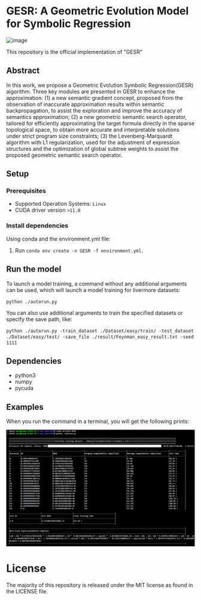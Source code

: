 # GESR: A Geometric Evolution Model for Symbolic Regression  
  
![image](/result/strogatz_bacres1.gif)

This repository is the official implementation of "GESR"

## Abstract

In this work, we propose a Geometric Evolution Symbolic Regression(GESR) algorithm. Three key modules are presented in GESR to enhance the approximation: (1) a new semantic gradient concept, proposed from the observation of inaccurate approximation results within semantic backpropagation, to assist the exploration and improve the accuracy of semantics approximation; (2) a new geometric semantic search operator, tailored for efficiently approximating the target formula directly in the sparse topological space, to obtain more accurate and interpretable solutions under strict program size constraints; (3) the Levenberg-Marquardt algorithm with L1 regularization, used for the adjustment of expression structures and the optimization of global subtree weights to assist the proposed geometric semantic search operator.


## Setup

### Prerequisites

- Supported Operation Systems: ``Linux``
- CUDA driver version ``>11.8``

### Install dependencies

Using conda and the environment.yml file:

1. Run `conda env create -n GESR -f environment.yml`.

## Run the model

To launch a model training, a command without any additional arguments can be used, which will launch a model training for livermore datasets:
```
python ./autorun.py
```

You can also use additional arguments to train the specified datasets or specify the save path, like:

```
python ./autorun.py -train_dataset ./Dataset/easy/train/ -test_dataset ./Dataset/easy/test/ -save_file ./result/Feynman_easy_result.txt -seed 1111
```

## Dependencies

- python3
- numpy
- pycuda

## Examples
When you run the command in a terminal, you will get the following prints:

![image](/result/run_show.svg)

# License
The majority of this repository is released under the MIT license as found in the LICENSE file.
